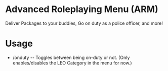 # Advanced Roleplaying Menu (ARM)
Deliver Packages to your buddies, Go on duty as a police officer, and more!
# Usage
- /onduty -- Toggles between being on-duty or not. (Only enables/disables the LEO Category in the menu for now.)
